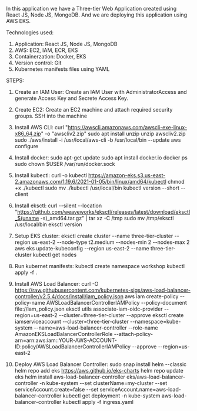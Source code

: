 In this application we have a Three-tier Web Application created using React JS, Node JS, MongoDB. And we are deploying this application using AWS EKS. 

Technologies used:
1. Application: React JS, Node JS, MongoDB
2. AWS: EC2, IAM, ECR, EKS
3. Containerzation: Docker, EKS
4. Version control: Git
5. Kubernetes manifests files using YAML

STEPS:
1. Create an IAM User: 
   Create an IAM User with AdministratorAccess and generate Access Key and Secrete Access Key.

2. Create EC2: 
   Create an EC2 machine and attach required security groups.
   SSH into the machine

3. Install AWS CLI: 
   curl "https://awscli.amazonaws.com/awscli-exe-linux-x86_64.zip" -o "awscliv2.zip"
   sudo apt install unzip
   unzip awscliv2.zip
   sudo ./aws/install -i /usr/local/aws-cli -b /usr/local/bin --update
   aws configure

4. Install docker: 
   sudo apt-get update
   sudo apt install docker.io
   docker ps
   sudo chown $USER /var/run/docker.sock

5. Install kubectl: 
   curl -o kubectl https://amazon-eks.s3.us-east-2.amazonaws.com/1.19.6/2021-01-05/bin/linux/amd64/kubectl
   chmod +x ./kubectl
   sudo mv ./kubectl /usr/local/bin
   kubectl version --short --client

6. Install eksctl: 
   curl --silent --location "https://github.com/weaveworks/eksctl/releases/latest/download/eksctl_$(uname -s)_amd64.tar.gz" | tar xz -C /tmp
   sudo mv /tmp/eksctl /usr/local/bin
   eksctl version

7. Setup EKS cluster: 
   eksctl create cluster --name three-tier-cluster --region us-east-2 --node-type t2.medium --nodes-min 2 --nodes-max 2
   aws eks update-kubeconfig --region us-east-2 --name three-tier-cluster
   kubectl get nodes

8. Run kubernet manifests: 
   kubectl create namespace workshop
   kubectl apply -f . 

9. Install AWS Load Balancer: 
   curl -O https://raw.githubusercontent.com/kubernetes-sigs/aws-load-balancer-controller/v2.5.4/docs/install/iam_policy.json
   aws iam create-policy --policy-name AWSLoadBalancerControllerIAMPolicy --policy-document file://iam_policy.json
   eksctl utils associate-iam-oidc-provider --region=us-east-2 --cluster=three-tier-cluster --approve
   eksctl create iamserviceaccount --cluster=three-tier-cluster --namespace=kube-system --name=aws-load-balancer-controller --role-name AmazonEKSLoadBalancerControllerRole --attach-policy-arn=arn:aws:iam::YOUR-AWS-ACCOUNT-ID:policy/AWSLoadBalancerControllerIAMPolicy --approve --region=us-east-2

10. Deploy AWS Load Balancer Controller: 
  sudo snap install helm --classic
  helm repo add eks https://aws.github.io/eks-charts
  helm repo update eks
  helm install aws-load-balancer-controller eks/aws-load-balancer-controller -n kube-system --set clusterName=my-cluster --set serviceAccount.create=false --set serviceAccount.name=aws-load-balancer-controller
  kubectl get deployment -n kube-system aws-load-balancer-controller
  kubectl apply -f ingress.yaml
